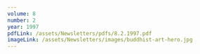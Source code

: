 ```yaml
---
volume: 8
number: 2
year: 1997
pdfLink: /assets/Newsletters/pdfs/8.2.1997.pdf
imageLink: /assets/Newsletters/images/buddhist-art-hero.jpg
---
```

